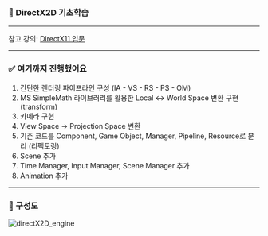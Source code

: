 ### 🌱 DirectX2D 기초학습
-----
참고 강의: [DirectX11 입문](https://www.inflearn.com/course/lecture?courseSlug=directx11-%EA%B2%8C%EC%9E%84%EA%B0%9C%EB%B0%9C-%EB%8F%84%EC%95%BD%EB%B0%98&unitId=148641&tab=curriculum)

-----
### ✅ 여기까지 진행했어요
1. 간단한 렌더링 파이프라인 구성 (IA - VS - RS - PS - OM)
2. MS SimpleMath 라이브러리를 활용한 Local <-> World Space 변환 구현 (transform)
3. 카메라 구현
4. View Space -> Projection Space 변환
5. 기존 코드를 Component, Game Object, Manager, Pipeline, Resource로 분리 (리팩토링)
6. Scene 추가
7. Time Manager, Input Manager, Scene Manager 추가
8. Animation 추가

-----
### 📝 구성도
![directX2D_engine](https://github.com/mng990/DirectX11/assets/62287856/e412d02b-fe96-4666-8241-525e07d0984f)

